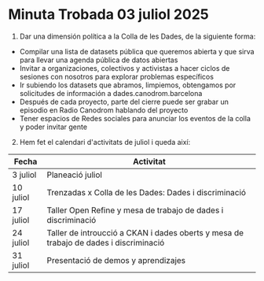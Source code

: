 # Minuta Trobada 03 juliol 2025

1. Dar una dimensión política a la Colla de les Dades, de la siguiente forma:
  - Compilar una lista de datasets pública que queremos abierta y que sirva para llevar una agenda pública de datos abiertas
  - Invitar a organizaciones, colectivos y activistas a hacer ciclos de sesiones con nosotros para explorar problemas específicos
  - Ir subiendo los datasets que abramos, limpiemos, obtengamos por solicitudes de información a dades.canodrom.barcelona
  - Después de cada proyecto, parte del cierre puede ser grabar un episodio en Radio Canodrom hablando del proyecto
  - Tener espacios de Redes sociales para anunciar los eventos de la colla y poder invitar gente

2. Hem fet el calendari d'activitats de juliol i queda així:

| Fecha | Activitat |
| --- | --- |
| 3 juliol | Planeació juliol |
| 10 juliol | Trenzadas x Colla de les Dades: Dades i discriminació |
| 17 juliol | Taller Open Refine y mesa de trabajo de dades i discriminació | 
| 24 juliol | Taller de introucció a CKAN i dades oberts y mesa de trabajo de dades i discriminació |
| 31 juliol | Presentació de demos y aprendizajes |
